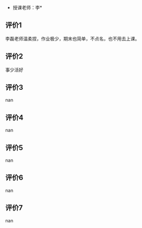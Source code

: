 - 授课老师：李* 

## 评价1

李磊老师温柔捏，作业极少，期末也简单，不点名，也不用去上课。
## 评价2

事少活好
## 评价3

nan
## 评价4

nan
## 评价5

nan
## 评价6

nan
## 评价7

nan
